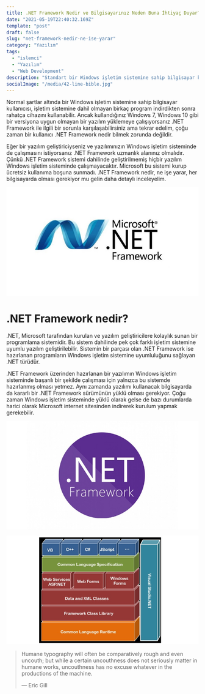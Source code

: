 ```yaml
---
title: .NET Framework Nedir ve Bilgisayarınız Neden Buna İhtiyaç Duyar?
date: "2021-05-19T22:40:32.169Z"
template: "post"
draft: false
slug: "net-framework-nedir-ne-ise-yarar"
category: "Yazılım"
tags:
  - "islemci"
  - "Yazılım"
  - "Web Development"
description: "Standart bir Windows işletim sistemine sahip bilgisayar kullanıcısı .NET Framework nedir bilmek zorunda değil ama eğer bir yazılım geliştiriciyseniz ya da bilgisayarınıza alışık olmadığınız bir yazılım yüklemeye çalışıyorsanız .NET Framework sistemini bilmeniz gereklidir. Gelin detaylara daha yakından bakalım."
socialImage: "/media/42-line-bible.jpg"
---
```


<!-- - [The first transition](#the-first-transition)
- [The digital age](#the-digital-age)
- [Loss of humanity through transitions](#loss-of-humanity-through-transitions)
- [Chasing perfection](#chasing-perfection) -->

Normal şartlar altında bir Windows işletim sistemine sahip bilgisayar kullanıcısı, işletim sistemine dahil olmayan birkaç program indirdikten sonra rahatça cihazını kullanabilir. Ancak kullandığınız Windows 7, Windows 10 gibi bir versiyona uygun olmayan bir yazılım yüklemeye çalışıyorsanız .NET Framework ile ilgili bir sorunla karşılaşabilirsiniz ama tekrar edelim, çoğu zaman bir kullanıcı .NET Framework nedir bilmek zorunda değildir. 

Eğer bir yazılım geliştiriciyseniz ve yazılımınızın Windows işletim sisteminde de çalışmasını istiyorsanız .NET Framework uzmanlık alanınız olmalıdır. Çünkü .NET Framework sistemi dahilinde geliştirilmemiş hiçbir yazılım Windows işletim sisteminde çalışmayacaktır. Microsoft bu sistemi kurup ücretsiz kullanıma boşuna sunmadı. .NET Framework nedir, ne işe yarar, her bilgisayarda olması gerekiyor mu gelin daha detaylı inceleyelim. 

![net-1.jpeg](/media/net-framework/net-1.jpeg) 

<h1> .NET Framework nedir?</h1>

<!-- ## The first transition -->

.NET, Microsoft tarafından kurulan ve yazılım geliştiricilere kolaylık sunan bir programlama sistemidir. Bu sistem dahilinde pek çok farklı işletim sistemine uyumlu yazılım geliştirilebilir. Sistemin bir parçası olan .NET Framework ise hazırlanan programların Windows işletim sistemine uyumluluğunu sağlayan .NET türüdür.

.NET Framework üzerinden hazırlanan bir yazılımın Windows işletim sisteminde başarılı bir şekilde çalışması için yalnızca bu sistemde hazırlanmış olması yetmez. Aynı zamanda yazılımı kullanacak bilgisayarda da kararlı bir .NET Framework sürümünün yüklü olması gerekiyor. Çoğu zaman Windows işletim sisteminde yüklü olarak gelse de bazı durumlarda harici olarak Microsoft internet sitesinden indirerek kurulum yapmak gerekebilir. 

![net-1.jpeg](/media/net-framework/net-2.jpeg) 

![net-1.jpeg](/media/net-framework/net-3.jpeg) 






<!-- 
*The 42–Line Bible, printed by Gutenberg.*

But, through this transition, the book lost a large part of its humanity. The machine took over most of the process but craftsmanship was still a part of it. The typefaces were cut manually by the first punch cutters. The paper was made by hand. The illustrations and ornaments were still being hand drawn. These were the remains of the craftsmanship that went almost extinct in the times of Eric Gill.

## The digital age

The first transition took away a large part of humanity from written communication. Industrialisation, the second transition described by Eric Gill, took away most of what was left. But it’s the third transition that stripped it naked. Typefaces are faceless these days. They’re just fonts on our computers. Hardly anyone knows their stories. Hardly anyone cares. Flicking through thousands of typefaces and finding the “right one” is a matter of minutes.

> In the new computer age the proliferation of typefaces and type manipulations represents a new level of visual pollution threatening our culture. Out of thousands of typefaces, all we need are a few basic ones, and trash the rest.
>
— Massimo Vignelli

Typography is not about typefaces. It’s not about what looks best, it’s about what feels right. What communicates the message best. Typography, in its essence, is about the message. “Typographical design should perform optically what the speaker creates through voice and gesture of his thoughts.”, as El Lissitzky, a famous Russian typographer, put it.

## Loss of humanity through transitions

Each transition took away a part of humanity from written language. Handwritten books being the most humane form and the digital typefaces being the least. Overuse of Helvetica is a good example. Messages are being told in a typeface just because it’s a safe option. It’s always there. Everyone knows it but yet, nobody knows it. Stop someone on the street and ask him what Helvetica is? Ask a designer the same question. Ask him where it came from, when, why and who designed it. Most of them will fail to answer these questions. Most of them used it in their precious projects but they still don’t spot it in the street. -->

<!-- <figure>
	<blockquote>
		<p>Knowledge of the quality of a typeface is of the greatest importance for the functional, aesthetic and psychological effect.</p>
		<footer>
			<cite>— Josef Mueller-Brockmann</cite>
		</footer>
	</blockquote>
</figure>

Typefaces don’t look handmade these days. And that’s all right. They don’t have to. Industrialism took that away from them and we’re fine with it. We’ve traded that part of humanity for a process that produces more books that are easier to read. That can’t be bad. And it isn’t. -->

> Humane typography will often be comparatively rough and even uncouth; but while a certain uncouthness does not seriously matter in humane works, uncouthness has no excuse whatever in the productions of the machine.
>
> — Eric Gill
<!-- 
We’ve come close to “perfection” in the last five centuries. The letters are crisp and without rough edges. We print our compositions with high–precision printers on a high quality, machine made paper.

![type-through-time.jpg](/media/type-through-time.jpg)

*Type through 5 centuries.*

We lost a part of ourselves because of this chase after perfection. We forgot about the craftsmanship along the way. And the worst part is that we don’t care. The transition to the digital age made that clear. We choose typefaces like clueless zombies. There’s no meaning in our work. Type sizes, leading, margins… It’s all just a few clicks or lines of code. The message isn’t important anymore. There’s no more “why” behind the “what”.

## Chasing perfection

Human beings aren’t perfect. Perfection is something that will always elude us. There will always be a small part of humanity in everything we do. No matter how small that part, we should make sure that it transcends the limits of the medium. We have to think about the message first. What typeface should we use and why? Does the typeface match the message and what we want to communicate with it? What will be the leading and why? Will there be more typefaces in our design? On what ground will they be combined? What makes our design unique and why? This is the part of humanity that is left in typography. It might be the last part. Are we really going to give it up?
 
 *Originally published by [Matej Latin](http://matejlatin.co.uk/) on [Medium](https://medium.com/design-notes/humane-typography-in-the-digital-age-9bd5c16199bd?ref=webdesignernews.com#.lygo82z0x).* -->